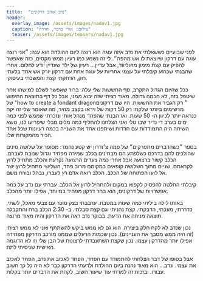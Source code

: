 ```yaml
---
title:  "נדב אוהב דרקונים"
header:
  overlay_image: /assets/images/nadav1.jpg
  caption: "צילום: אורי ברכר, חדרה"
  teaser: /assets/images/teasers/nadav1.jpg
---
```


<!--more-->
לפני שבועיים כששאלתי את נדב איזה עוגה הוא רוצה ליום ההולדת הוא ענה: ״אני רוצה עוגה עם דרקון שיוצאת לו אש מהפה״. לי זה נשמע כמו רעיון ממש מקסים, כזה שאפשר להפיק עם קצת מימון מהוליווד, אבל עדיין… רעיון של ילד שעדיין יודע לחלום. אחרי שהבנתי שכרגע קיבלתי על עצמי אחריות על עוגה אחת עם דרקון יורק אש אחד בלעתי רוק, הדחקתי קצת והמשכתי בעיסוקי.


ככל שהיום הגדול התקרב, סף החששות שלי עלה. ברור שאפשר לשלם למישהו אחר שיטפל בזה, לא חכמה גדולה. מאוד רציתי שזה יבוא ממני, אבל כל דף בתוצאת החיפוש של "how to create a fondant dragon״ רק הגביר את החששות. היו שם דרקונים מרשימים ביותר שלקחו רק 50 דקות של וידאו בקצב מהיר, מה שאומר שלי זה יקח כנראה יותר לכיוון ה- 50 שעות. ואז הבנתי שהפחד מנהל אותי ונזכרתי שממש לפני כמה ימים בערב די נדיר שבו טלי ואני הצלחנו להחליף כמה מלים מבלי שיפריעו לנו, נושא השיחה היה התמודדות עם חרדות ושיתפנו אחד את השנייה בכמה רעיונות שכל אחד הכיר מהמקורות שלו.


בספר ״כשהדברים מתפרקים״ של פמה צ׳ודרון יש קטע נחמד: מסופר על שלושה סינים שהולכים להם בדרכם כשלפתע הם מבחינים בכלב שמירה מפחיד וגדול שנובח לעברם. הכלב קשור ברצועה אבל אחרי כמה צעדים הרצועה נקרעת והכלב מתחיל לרוץ לקראתם. שניים מתוך השלושה קופאים במקומם מרוב פחד, השלישי מתחיל לרוץ ישר אל לועו הפתוחה של הכלב. הכלב רואה אדם רץ לעברו, נבהל ובורח משם.


קיבלתי החלטה להפסיק לקפוא במקום ולהתחיל לרוץ אל הכלב. עברתי עם נדב על כמה אפשרויות של דרקונים, הוא בחר דרקון מפחיד במיוחד, אפילו יותר מהכלב.


באותו לילה ביליתי כמה שעות במטבח. ערבבתי בצק סוכר עם צבעי מאכל, לשתי, כדררתי, מעכתי, הדבקתי. קצת נהניתי וגם קצת סבלתי. ב- 2:30 הכלב ברח והתקבלה תוצאה מניחה את הדעת. בבוקר נדב ראה את הדרקון והיה מאוד מרוצה.


נכון שנדב לא לקח חלק ביצירה. הוא גם לא ממש ביקש להשתתף ואני לא ממש רציתי (זה היה ממש מסבך את העניינים). נכון שכמות הרעלים שממנו מורכב הדרקון מפחידה אפילו יותר מהדרקון עצמו. נכון שקצת השתעבדתי לרצונות של הבן שלי וזו לא הדוגמה האישית שניסיתי לתת.


אבל בסופו של דבר הצלחתי להתמודד עם הפחד, הפחד לאכזב את נדב, הפחד לאכזב את עצמי. ונדב… הוא מאוד נהנה ביום ההולדת ולדעתי הדרקון כבר לא היה כל כך חשוב עבורו. ובזכות זה למדתי עוד שיעור חשוב, לקחת את הדברים יותר בקלות.


